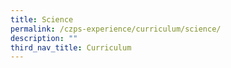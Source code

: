 ```yaml
---
title: Science
permalink: /czps-experience/curriculum/science/
description: ""
third_nav_title: Curriculum
---
```

